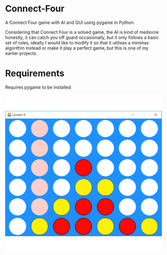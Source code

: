 # Connect-Four
A Connect Four game with AI and GUI using pygame in Python.

Considering that Connect Four is a solved game, the AI is kind of mediocre honestly, it can catch you off guard occasionally, 
but it only follows a basic set of rules, ideally I would like to modify it so that it utilises a minimax algorithm instead or make it
play a perfect game, but this is one of my earlier projects.

# Requirements
Requires pygame to be installed

![Connect-Four](https://github.com/MitchellAW/MitchellAW.github.io/blob/master/images/connect-four.png)
